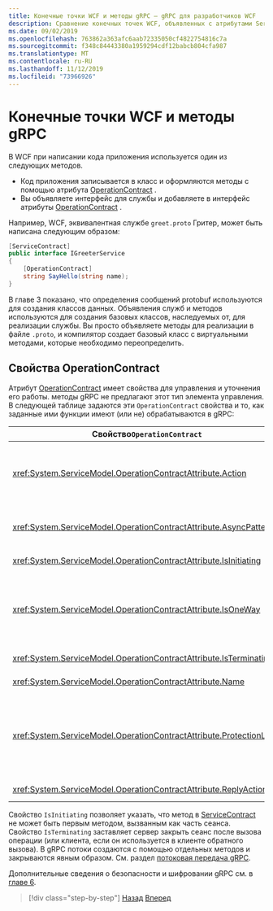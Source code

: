 ```yaml
---
title: Конечные точки WCF и методы gRPC — gRPC для разработчиков WCF
description: Сравнение конечных точек WCF, объявленных с атрибутами ServiceContract и OperationContract, и методами gRPC, объявленными в protobuf
ms.date: 09/02/2019
ms.openlocfilehash: 763862a363afc6aab72335050cf4822754816c7a
ms.sourcegitcommit: f348c84443380a1959294cdf12babcb804cfa987
ms.translationtype: MT
ms.contentlocale: ru-RU
ms.lasthandoff: 11/12/2019
ms.locfileid: "73966926"
---
```

# <a name="wcf-endpoints-and-grpc-methods"></a>Конечные точки WCF и методы gRPC

В WCF при написании кода приложения используется один из следующих методов.

- Код приложения записывается в класс и оформляются методы с помощью атрибута [OperationContract](xref:System.ServiceModel.OperationContractAttribute) .
- Вы объявляете интерфейс для службы и добавляете в интерфейс атрибуты [OperationContract](xref:System.ServiceModel.OperationContractAttribute) .

Например, WCF, эквивалентная службе `greet.proto` Гритер, может быть написана следующим образом:

```csharp
[ServiceContract]
public interface IGreeterService
{
    [OperationContract]
    string SayHello(string name);
}
```

В главе 3 показано, что определения сообщений protobuf используются для создания классов данных. Объявления служб и методов используются для создания базовых классов, наследуемых от, для реализации службы. Вы просто объявляете методы для реализации в файле `.proto`, и компилятор создает базовый класс с виртуальными методами, которые необходимо переопределить.

## <a name="operationcontract-properties"></a>Свойства OperationContract

Атрибут [OperationContract](xref:System.ServiceModel.OperationContractAttribute) имеет свойства для управления и уточнения его работы. методы gRPC не предлагают этот тип элемента управления. В следующей таблице задаются эти `OperationContract` свойства и то, как заданные ими функции имеют (или не) обрабатываются в gRPC:

| Свойство`OperationContract` | gRPC                                             |
| ---------------------------- | ------------------------------------------------ |
| <xref:System.ServiceModel.OperationContractAttribute.Action>             | URI, идентифицирующий операцию. gRPC использует имя `package`, `service` и `rpc` из файла `.proto`. |
| <xref:System.ServiceModel.OperationContractAttribute.AsyncPattern>       | Все методы службы gRPC возвращают `Task` объекты. |
| <xref:System.ServiceModel.OperationContractAttribute.IsInitiating>       | См. примечание ниже. |
| <xref:System.ServiceModel.OperationContractAttribute.IsOneWay>           | Односторонние методы gRPC возвращают `Empty` результаты или используют потоковую передачу клиента. |
| <xref:System.ServiceModel.OperationContractAttribute.IsTerminating>      | См. примечание ниже. |
| <xref:System.ServiceModel.OperationContractAttribute.Name>               | Связанные с SOAP, без смысла в gRPC. |
| <xref:System.ServiceModel.OperationContractAttribute.ProtectionLevel>    | Без шифрования сообщений; Сетевое шифрование, обрабатываемое на транспортном уровне (TLS по HTTP/2). |
| <xref:System.ServiceModel.OperationContractAttribute.ReplyAction>        | Связанные с SOAP, без смысла в gRPC. |

Свойство `IsInitiating` позволяет указать, что метод в [ServiceContract](xref:System.ServiceModel.ServiceContractAttribute) не может быть первым методом, вызванным как часть сеанса. Свойство `IsTerminating` заставляет сервер закрыть сеанс после вызова операции (или клиента, если он используется в клиенте обратного вызова). В gRPC потоки создаются с помощью отдельных методов и закрываются явным образом. См. раздел [потоковая передача gRPC](rpc-types.md#grpc-streaming).

Дополнительные сведения о безопасности и шифровании gRPC см. в [главе 6](security.md).

>[!div class="step-by-step"]
>[Назад](wcf-services-to-grpc-comparison.md)
>[Вперед](wcf-bindings.md)
